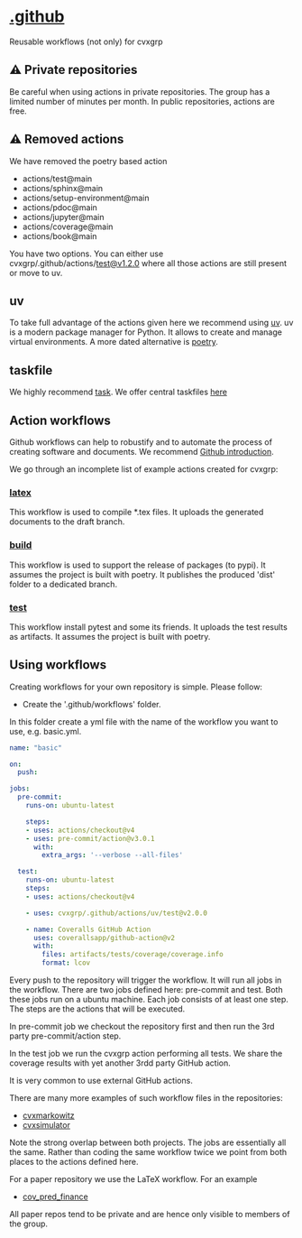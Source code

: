 # [.github](https://docs.github.com/en/actions/using-workflows/creating-starter-workflows-for-your-organization#creating-a-starter-workflow)

Reusable workflows (not only) for cvxgrp

## :warning: Private repositories

Be careful when using actions in private repositories.
The group has a limited number of minutes per month.
In public repositories, actions are free.

## :warning: Removed actions

We have removed the poetry based action

- actions/test@main
- actions/sphinx@main
- actions/setup-environment@main
- actions/pdoc@main
- actions/jupyter@main
- actions/coverage@main
- actions/book@main

You have two options. You can either use cvxgrp/.github/actions/test@v1.2.0
where all those actions are still present or move to uv.

## uv

To take full advantage of the actions given here we recommend using
[uv](https://github.com/astral-sh/uv). uv is a modern package manager for Python.
It allows to create and manage virtual environments.
A more dated alternative is [poetry](https://python-poetry.org/).

## taskfile

We highly recommend [task](https://taskfile.dev). We offer central taskfiles [here](https://github.com/cvxgrp/.github/blob/main/tasks)

## Action workflows

Github workflows can help to robustify and to automate
the process of creating software and documents.
We recommend [Github introduction](https://docs.github.com/actions).

We go through an incomplete list of example actions created for cvxgrp:

### [latex](https://github.com/cvxgrp/.github/blob/main/actions/latex/action.yml)

This workflow is used to compile *.tex files.
It uploads the generated documents to the draft branch.

### [build](https://github.com/cvxgrp/.github/blob/main/actions/uv/build/action.yml)

This workflow is used to support the release of packages (to pypi).
It assumes the project is built with poetry. It publishes the produced
'dist' folder to a dedicated branch.

### [test](https://github.com/cvxgrp/.github/blob/main/actions/uv/test/action.yml)

This workflow install pytest and some its friends.
It uploads the test results as artifacts.
It assumes the project is built with poetry.

## Using workflows

Creating workflows for your own repository is simple.
Please follow:

- Create the '.github/workflows' folder.

In this folder create a yml file with the name of the workflow
you want to use, e.g. basic.yml.

```yaml
name: "basic"

on:
  push:

jobs:
  pre-commit:
    runs-on: ubuntu-latest

    steps:
    - uses: actions/checkout@v4
    - uses: pre-commit/action@v3.0.1
      with:
        extra_args: '--verbose --all-files'

  test:
    runs-on: ubuntu-latest
    steps:
    - uses: actions/checkout@v4

    - uses: cvxgrp/.github/actions/uv/test@v2.0.0

    - name: Coveralls GitHub Action
      uses: coverallsapp/github-action@v2
      with:
        files: artifacts/tests/coverage/coverage.info
        format: lcov
```

Every push to the repository will trigger the workflow.
It will run all jobs in the workflow.
There are two jobs defined here: pre-commit and test.
Both these jobs run on a ubuntu machine.
Each job consists of at least one step.
The steps are the actions that will be executed.

In pre-commit job we checkout the repository first and then
run the 3rd party pre-commit/action step.

In the test job we run the cvxgrp action performing
all tests. We share the coverage results
with yet another 3rdd party GitHub action.

It is very common to use external GitHub actions.

There are many more examples of such workflow files in the repositories:

- [cvxmarkowitz](https://github.com/cvxgrp/cvxmarkowitz/tree/main/.github/workflows)
- [cvxsimulator](https://github.com/cvxgrp/simulator/tree/main/.github/workflows)

Note the strong overlap between both projects.
The jobs are essentially all the same.
Rather than coding the same workflow twice we point from both places to the actions
defined here.

For a paper repository we use the LaTeX workflow. For an example

- [cov_pred_finance](https://github.com/cvxgrp/cov_pred_finance_paper/tree/main/.github/workflows)

All paper repos tend to be private and are hence only
visible to members of the group.
